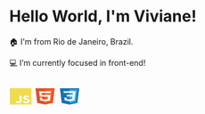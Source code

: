 # Hello World, I'm Viviane! 

🏠 I'm from Rio de Janeiro, Brazil.

💻 I’m currently focused in front-end!

<div style="display: inline_block"><br>
  <img align="center" alt="Viv-Js" height="30" width="40" src="https://raw.githubusercontent.com/devicons/devicon/master/icons/javascript/javascript-plain.svg">
  <img align="center" alt="Viv-HTML" height="30" width="40" src="https://raw.githubusercontent.com/devicons/devicon/master/icons/html5/html5-original.svg">
  <img align="center" alt="Viv-CSS" height="30" width="40" src="https://raw.githubusercontent.com/devicons/devicon/master/icons/css3/css3-original.svg">
</div>
